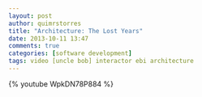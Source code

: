 ```yaml
---
layout: post
author: quimrstorres
title: "Architecture: The Lost Years"
date: 2013-10-11 13:47
comments: true
categories: [software development]
tags: video [uncle bob] interactor ebi architecture
---
```


{% youtube WpkDN78P884 %}
